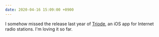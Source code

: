 ```yaml
---
date: 2020-04-16 15:09:00 +0900
---
```


I somehow missed the release last year of [Triode](https://triode.app/), an iOS app for Internet radio stations. I'm loving it so far.
